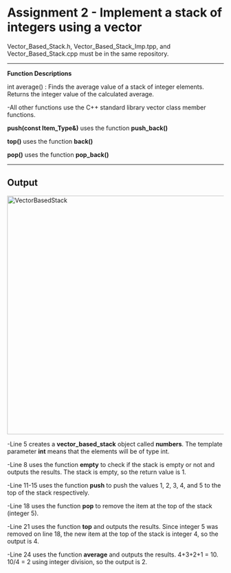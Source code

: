# Assignment 2 - Implement a stack of integers using a vector

Vector_Based_Stack.h, Vector_Based_Stack_Imp.tpp, and Vector_Based_Stack.cpp must be in the same repository.

---
**Function Descriptions**

int average() : Finds the average value of a stack of integer elements. Returns the integer value of the calculated average.

-All other functions use the C++ standard library vector class member functions.

**push(const Item_Type&)** uses the function **push_back()**

**top()** uses the function **back()**

**pop()** uses the function **pop_back()**


---
## Output

<img width="555" alt="VectorBasedStack" src="https://github.com/user-attachments/assets/716c6986-087c-43a5-87bf-5f00c9c9f236">

-Line 5 creates a **vector_based_stack** object called **numbers**. The template parameter **int** means that the elements will be of type int.

-Line 8 uses the function **empty** to check if the stack is empty or not and outputs the results. The stack is empty, so the return value is 1.

-Line 11-15 uses the function **push** to push the values 1, 2, 3, 4, and 5 to the top of the stack respectively.

-Line 18 uses the function **pop** to remove the item at the top of the stack (integer 5).

-Line 21 uses the function **top** and outputs the results. Since integer 5 was removed on line 18, the new item at the top of the stack is integer 4, so the output is 4.

-Line 24 uses the function **average** and outputs the results. 4+3+2+1 = 10. 10/4 = 2 using integer division, so the output is 2.
